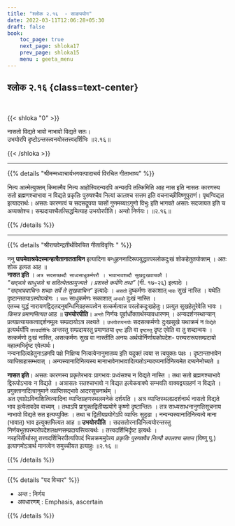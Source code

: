 ```yaml
---
title: "श्लोक २.१६  - साङ्ययोग"
date: 2022-03-11T12:06:28+05:30
draft: false
book:
    toc_page: true
    next_page: shloka17
    prev_page: shloka15
    menu : geeta_menu
---
```




## श्लोक २.१६ {class=text-center}

<br/>

{{< shloka  "0"  >}}

नासतो विद्यते भावो नाभावो विद्यते सतः।  
उभयोरपि दृष्टोऽन्तस्त्वनयोस्तत्त्वदर्शिभिः ॥२.१६॥

{{< /shloka >}}

---


{{% details "श्रीमन्मध्वाचार्यभगवत्पादाचर्य विरचित  गीताभाष्य" %}}

नित्य आत्मेत्युक्तम् किमात्मैव नित्य आहोस्विदन्यदपि अन्यदपि 
तत्किमिति आह नास इति नासतः कारणस्य सतो ब्रह्मणश्चाभावा 
न विद्यते प्रकृतिः पुरुषश्चैव नित्यां कालश्च सत्तम इति वचनाच्छीविष्णुपुराणं। 
पृथग्विद्यत इत्यादरार्थः। असतः कारणत्वं च सदसद्रूपया चासों गुणमय्याऽगुणो 
विभुः इति भागवते असतः सदजायत इति च अव्यक्तेश्च। सम्प्रदायश्चैतत्सिद्धमित्याह 
उभयोरपीति। अन्तो निर्णयः। ॥२.१६॥

{{% /details %}}

---

{{% details "श्रीराघवेन्द्रतीर्थविरचित गीताविवृत्तिः " %}}

ननु  **पापमेवाश्रयेदस्मान्हत्वैतानाततायिन** इत्यादिना
बन्धुहननादिरूपयुद्धात्परलोकदुःखं शोकहेतुतयोक्तम्‌ । अतः शोक इत्यत आह ॥  
**नासत इति** । `अत्र सदसच्छब्दौ साध्वसाधुकर्मपरौ । भावाभावशब्दौ सुखदुःखवाचकौ` ।  
*"सद्भावे साधुभावे च सदित्येतत्प्रयुज्यते । प्रशस्ते कर्मणि तथा”* 
(गी. १७-२६) इत्यादेः ।  
*“सद्भाववाचिनः शब्दाः सर्वे ते सुखवाचिन”* 
इत्यादेः । `असतो` दुष्कर्मणः सकाशात्‌ `भावः` सुखं नास्ति । यथेति
दृष्टान्ततयाऽस्योपयोगः । `सतः` साधुकर्मणः सकाशात् `अभावो` दुःखं नास्ति ।  
एतच्च युद्धं नारायणद्विट्तदनुबन्धिनिग्रहरूपत्वेन सत्कर्मत्वान्न परलोकदुःखहेतुः। 
प्रत्युत सुखहेतुरेवेति भावः । *किमत्र प्रमाणमित्यत* आह ॥
**उभयोरपीति**। `अन्तो` निर्णयः पूर्वार्धोक्तार्थस्यावधारणम्‌ । अन्यदर्शनस्थान्यान्‌
प्रत्यप्रत्यायकत्वाद्दर्शनमूलः सम्प्रदायोऽत्र लक्ष्यते । `उभयोरप्यनयोः`
सदसत्कर्मणोः दुःखसुखे यथाक्रमं न `विद्येते` इत्यर्थर्योपि `तत्त्वदर्शिभिः` अन्तस्तु
सम्प्रदायस्तु प्रमाणतया `दृष्ट` इति वा `दृष्टस्तु` दृष्ट एवेति वा तु शब्दान्वयः ।
सत्कर्मणो दुःखं नास्ति, असत्कर्मणः सुख वा
नास्तीति अनयः अर्थयोर्निर्णायकोपदेश- परम्परारूपसम्प्रदायो 
महात्मभिर्दृष्ट एवेत्यर्थः।   
नन्वनादित्वहेतुनाऽहमपि पक्षे निक्षिप्य नित्वत्वेनानुमातव्य इति यदुक्तं
त्वया स त्वयुक्तः पक्षः । दृष्टान्ताभावेन व्याप्तिग्रहासम्भवात्‌ ।
अन्यस्यानादिनित्यस्य  मानाभावेनाभावादित्यतोऽन्यदप्यनादिनित्यमेत
दप्यनेनोच्यते ॥  

**नासत इति**। असतः कारणस्य प्रकृतेरभावः प्रागभावः
प्रध्वंसश्च न विद्यते नास्ति । तथा सतो ब्रह्मणश्चाभावे द्विरूपोऽभावः न विद्यते ।
अत्रासतः सतश्चाभावो न विद्यत इत्येकवाक्ये सम्भवति वाक्यद्वयग्रहणं न विद्यते ।
प्रगुक्तानादित्वानुमाने व्याप्तिसद्भावे आदरसूचनार्थम् ।  
अत एवाग्रेऽविनाशित्वित्यादिना
व्याप्तिग्रहणस्थलमनेकं दर्शयति ।  अत्र  व्याप्तिस्थलप्रदर्शनार्थ नासतो 
विद्यते भाव इत्येतावदेव वाच्यम्‌ । तथाऽपि प्रागुक्तद्वितीयप्रयोगे कृष्णो 
दृष्टान्तितः । तत्र साध्यसाधनानुगतिसूचनाय नाभावो विद्यते सत इत्यप्युक्तिः । तथा च
द्वितीयप्रयोगेऽपि व्याप्तिः सुदृढा ।
नन्‍वन्यस्यानादिनित्यत्वे माना (भावात्‌) भाव इत्युक्तमित्यत आह ॥
**उभयोरपीति** । सदसतोरनादिनित्ययोरन्तस्तु 
निर्णयभूतपरम्परोपदेशलक्षणसम्प्रदायस्त्वित्यर्थः ।
तत्त्वदर्शिभिर्दृष्ट इत्यर्थः ।  
नरहरिर्तीर्थास्तु  तत्त्वदर्शिभिरपीत्यपिपदं भिन्नक्रममुपेत्य 
*प्रकृतिः पुरुषश्वैव नित्यौ कालश्च सत्तम* (विष्णु पु.)  
इत्यागमोऽत्रार्थ मानत्वेन समुच्चीयत इत्याहुः ॥२.१६ ॥



{{% /details %}}


---

{{% details "पद विचार" %}}

- अन्त : निर्णय
- अवधारणम् : Emphasis, ascertain

{{% /details %}}
